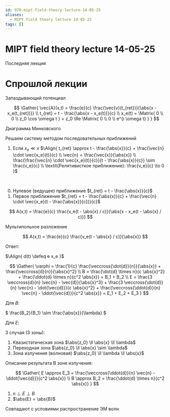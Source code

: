 ```yaml
---
id: 970-mipt-field-theory-lecture-14-05-25
aliases:
  - MIPT field theory lecture 14-05-25
tags: []
---
```


# MIPT field theory lecture 14-05-25

Последняя лекция

# Спрошлой лекции

Запаздывающий потенциал

$$
\Gather{
\vec{A}(x,t) = \frac{e}{c} \frac{\vec{v}(t_{ret})}{\abs{x - x_e(t_{ret})}} \\
t_{ret} = t - \frac{\abs{x - x_e(t)}}{c} \\
x_e(t) = \Matrix{
0 \\ 0 \\ z_0 \cos \omega t
} = z_0 \Re \Matrix{
0 \\ 0 \\ e^{i \omega t}
}
}
$$

Диаграмма Минковского

Решаем систему методом последовательных приближений

1. Если $x_e \ll x$
   $\Align{
t_{ret} \approx t - \frac{\abs{x}}{c} + \frac{\vec{n} \cdot \vec{x_e}(t)}{c} \\
\vec{n} = \frac{\vec{x}}{\abs{x}} \\
\frac{\frac{\vec{n} \cdot \vec{x_e}(t)}{c}}{t - \frac{\abs{x}}{c}} \sim \frac{v_e}{c} \\
\textit{Релятивисткое приближение}: \frac{v_e}{c} \to 0
}$

<br>

0. Нулевое (ведущее) приближение $t_{ret} = t - \frac{\abs{x}}{c}$
1. Первое приближение $t_{ret} = t - \frac{\abs{x}}{c} + \frac{\vec{n} \cdot \vec{x_e}(t - \frac{\abs{x}}{c})}{c}$

$$
A(x,t) = \frac{e}{c} \frac{v_e(t - \abs{x} / c)}{\abs{x - x_e(t - \abs{x} / c)}}
$$

Мультипольное разложение

$$
A(x,t) = \frac{e}{c} \frac{v_e(t - \abs{x} / c)}{\abs{x}}
$$

Ответ:

$\Align{
d(t) \defeq e x_e
}$

$$
\Gather{
\varphi = \frac{1}{c} \frac{\veccross{\dot{d}}{n}}{\abs{x}} + \frac{\veccross{d}{n}}{\abs{x}^2} \\
B =
\frac{\dot{d} \times n}{c \abs{x}^2} +
\frac{\ddot{d} \times n}{c^2 \abs{x}} =
B_1 + B_2 \\
E =
\frac{3 \veccross{d}{n} \vec{n} - \vec{d}}{\abs{x}^3} +
\frac{3 \veccross{\dot{d}}{n} \vec{n} - \dot{\vec{d}}}{c \abs{x}^2} +
\frac{\veccross{\ddot{d}}{n} \vec{n} - \ddot{\vec{d}}}{c^2 \abs{x}} =
E_1 + E_2 + E_3
}
$$

Для $B$:

$
\frac{B_2}{B_1} \sim \frac{\abs{x}}{\lambda}
$

Для $E$:

3 случая (3 зоны):

1. Квазистатическая зона $\abs{z_0} \ll \abs{x} \ll \lambda$
2. Переходная зона $\abs{z_0} \ll \abs{x} \sim \lambda$
3. Зона излучения (волновая) $\abs{z_0} \ll \lambda \ll \abs{x}$

Описание результата
В зоне излучения:

$$
\Gather{
E \approx E_3 = \frac{\veccross{\ddot{d}}{n} \vec{n} - \ddot{\vec{d}}}{c^2 \abs{x}} \\
B \approx B_2 = \frac{\ddot{d} \times n}{c^2 \abs{x}}
}
$$

1. $n \perp E \perp B$
2. $\abs{E} = \abs{B}$

Совпадают с условиями распространение ЭМ волн
